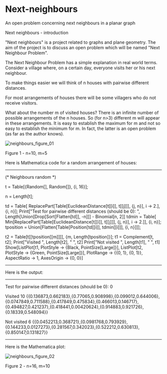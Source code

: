 # Next-neighbours
An open problem concerning next neighbours in a planar graph

Next neighbours - introduction

"Next neighbours" is a project related to graphs and plane geometry. The aim of the project is to discuss an open problem which will be named "Next Neighbour Problem".

The Next Neighbour Problem has a simple explanation in real world terms. Consider a village where, on a certain day, everyone visits her or his next neighbour.

To make things easier we will think of n houses with pairwise different distances.

For most arrangements of houses there will be some villagers who do not receive visitors.

What about the number m of visited houses? There is an infinite number of possible arrangements of the n houses. So (for n>3) different m will appear in these arrangements. It is easy to establish the maximum for m and not so easy to establish the minimum for m. In fact, the latter is an open problem (as far as the author knows).

![neighbours_figure_01](https://user-images.githubusercontent.com/88709288/129047431-3f63be39-9f12-48c1-9bfa-b7570456d4eb.png)

Figure 1  -  n=10, m=5

Here is Mathematica code for a random arrangement of houses:

***********************************************************************************
(* Neighbours random *)

t = Table[{Random[], Random[]}, {i, 16}];

n = Length[t];

td = Table[
   ReplacePart[Table[EuclideanDistance[t[[i]], t[[j]]], {j, n}], 
    i -> 2.], {i, n}];
Print["Test for pairwise different distances (should be 0):  ", 
 Length[Union[Drop[Sort[Flatten[td]], -n]]] - Binomial[n, 2]]
tdmin = Table[
   Min[ReplacePart[Table[EuclideanDistance[t[[i]], t[[j]]], {j, n}], 
     i -> 2.]], {i, n}];
tposition = 
  Union[Flatten[Table[Position[td[[i]], tdmin[[i]]], {i, n}]]];

t2 = Table[t[[tposition[[m]]]], {m, Length[tposition]}];
t1 = Complement[t, t2];
Print["Visited  ", Length[t2], "  ", t2]
Print["Not visited  ", Length[t1], "  ", t1]
Show[ListPlot[t1, PlotStyle -> {Black, PointSize[Large]}], 
 ListPlot[t2, PlotStyle -> {Green, PointSize[Large]}], 
 PlotRange -> {{0, 1}, {0, 1}}, AspectRatio -> 1, AxesOrigin -> {0, 0}]
 ***********************************************************************************
 
 Here is the output:
 
 ***********************************************************************************
Test for pairwise different distances (should be 0):  0

Visited  10  {{0.136873,0.662183},{0.77065,0.908998},{0.099012,0.644006},{0.0747849,0.711588},{0.417849,0.475834},{0.466013,0.146717},{0.494827,0.421237},{0.418441,0.00420624},{0.914883,0.921726},{0.18339,0.548094}}

Not visited  6  {{0.0452213,0.368721},{0.0981768,0.793929},{0.144233,0.0127273},{0.281567,0.342023},{0.522212,0.630813},{0.850147,0.131827}}
 ***********************************************************************************
 
 Here is the Mathematica plot:
 
![neighbours_figure_02](https://user-images.githubusercontent.com/88709288/129056422-5dc3d0be-65c3-4498-8d13-d67dffa7c151.png)

Figure 2  -  n=16, m=10
